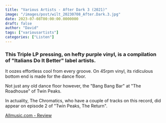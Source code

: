 ```yaml
---
title: "Various Artists - After Dark 3 (2021)"
image: "/images/post/wilt_20230708_After.Dark.3.jpg"
date: 2023-07-08T00:00:00.0000000
draft: false
author: "David"
tags: ["variousartists"]
categories: ["Listen"]
---
```

### This Triple LP pressing, on hefty purple vinyl, is a compilation of "Italians Do It Better" label artists.

 It oozes effortless cool from every groove. On 45rpm vinyl, its ridiculous bottom end is made for the dance floor. 

 Not just any old dance floor however, the "Bang Bang Bar" at "The Roadhouse" of Twin Peaks.

 In actuality, The Chromatics, who have a couple of tracks on this record, did appear on episode 2 of "Twin Peaks, The Return".

 [Allmusic.com - Review](https://www.allmusic.com/album/after-dark-vol-3-mw0003447838)